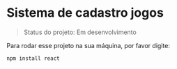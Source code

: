 # Sistema de cadastro jogos

> Status do projeto: Em desenvolvimento

Para rodar esse projeto na sua máquina, por favor digite:

```
npm install react
```
